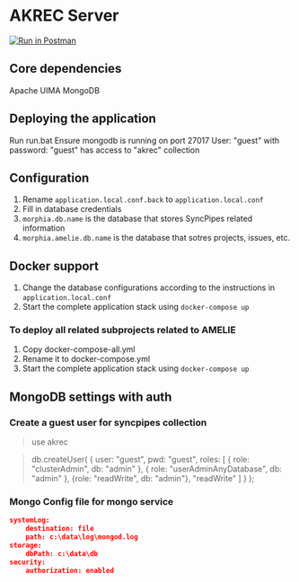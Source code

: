 AKREC Server
=================================

[![Run in Postman](https://run.pstmn.io/button.svg)](https://app.getpostman.com/run-collection/b0e50cadbc1e938dc293#?env%5Bspotlight.in.tum.de%5D=W3sidHlwZSI6InRleHQiLCJlbmFibGVkIjp0cnVlLCJrZXkiOiJTRVJWRVJfVVJMIiwidmFsdWUiOiJodHRwczovL3Nwb3RsaWdodC5pbi50dW0uZGUifSx7InR5cGUiOiJ0ZXh0IiwiZW5hYmxlZCI6dHJ1ZSwia2V5IjoiRVhBTVBMRV9SRU1PVkVfVE9LRU4iLCJ2YWx1ZSI6Ill1bW15In0seyJ0eXBlIjoidGV4dCIsImVuYWJsZWQiOnRydWUsImtleSI6IkVYQU1QTEVfQUREX1RPS0VOIiwidmFsdWUiOiJZdW1teSJ9LHsidHlwZSI6InRleHQiLCJlbmFibGVkIjp0cnVlLCJrZXkiOiJQUk9KRUNUX0lEIiwidmFsdWUiOiI1ODM0NTg5Yzg4Njk1ZDIxN2MxZWVkMWEifV0=)

## Core dependencies
Apache UIMA
MongoDB

## Deploying the application
Run run.bat
Ensure mongodb is running on port 27017
  User: "guest" with password: "guest" has access to "akrec" collection

## Configuration
1. Rename `application.local.conf.back` to `application.local.conf`
1. Fill in database credentials
1. `morphia.db.name` is the database that stores SyncPipes related information
1. `morphia.amelie.db.name` is the database that sotres projects, issues, etc.

## Docker support
1. Change the database configurations according to the instructions in `application.local.conf`
2. Start the complete application stack using `docker-compose up`

### To deploy all related subprojects related to AMELIE
1. Copy docker-compose-all.yml
2. Rename it to docker-compose.yml
3. Start the complete application stack using `docker-compose up`

## MongoDB settings with auth

### Create a guest user for syncpipes collection
> use akrec

> db.createUser( { user: "guest", pwd: "guest", roles: [ { role: "clusterAdmin", db: "admin" }, { role: "userAdminAnyDatabase", db: "admin" }, {role: "readWrite", db: "admin"}, "readWrite" ] } );

### Mongo Config file for mongo service
```json
systemLog:
    destination: file
    path: c:\data\log\mongod.log
storage:
    dbPath: c:\data\db
security:
    authorization: enabled
```
